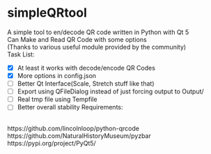 # simpleQRtool
A simple tool to en/decode QR code written in Python with Qt 5
<br>
Can Make and Read QR Code with some options
<br>
(Thanks to various useful module provided by the community)
<br>
Task List:
<br>
- [x] At least it works with decode/encode QR Codes
- [x] More options in config.json
- [ ] Better Qt Interface(Scale, Stretch stuff like that)
- [ ] Export using QFileDialog instead of just forcing output to Output/
- [ ] Real tmp file using Tempfile
- [ ] Better overall stability
Requirements:
<br>
    https://github.com/lincolnloop/python-qrcode
    https://github.com/NaturalHistoryMuseum/pyzbar
    https://pypi.org/project/PyQt5/